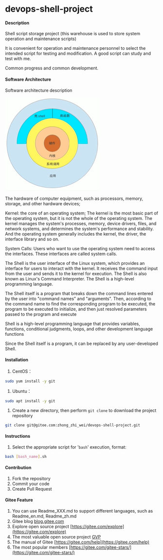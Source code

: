# devops-shell-project

#### Description
Shell script storage project (this warehouse is used to store system operation and maintenance scripts)

It is convenient for operation and maintenance personnel to select the intended script for testing and modification. A good script can study and test with me.

Common progress and common development.

#### Software Architecture
Software architecture description

![输入图片说明](Images/image.png)

The hardware of computer equipment, such as processors, memory, storage, and other hardware devices;

Kernel: the core of an operating system; The kernel is the most basic part of the operating system, but it is not the whole of the operating system. The kernel manages the system's processes, memory, device drivers, files, and network systems, and determines the system's performance and stability. And the operating system generally includes the kernel, the driver, the interface library and so on.

System Calls: Users who want to use the operating system need to access the interfaces. These interfaces are called system calls.

The Shell is the user interface of the Linux system, which provides an interface for users to interact with the kernel. It receives the command input from the user and sends it to the kernel for execution. The Shell is also known as Linux's Command Interpreter. The Shell is a high-level programming language.

The Shell itself is a program that breaks down the command lines entered by the user into "command names" and "arguments". Then, according to the command name to find the corresponding program to be executed, the program to be executed to initialize, and then just resolved parameters passed to the program and execute

Shell is a high-level programming language that provides variables, functions, conditional judgments, loops, and other development language functions

Since the Shell itself is a program, it can be replaced by any user-developed Shell.

#### Installation

1.  CentOS：

```bash
sudo yum install -y git
```

1.  Ubuntu：

```bash
sudo apt install -y git
```

1.  Create a new directory, then perform `git clone` to download the project repository

```bash
git clone git@gitee.com:zhong_zhi_wei/devops-shell-project.git
```

#### Instructions

1.  Select the appropriate script for '`bash`' execution, format:

```bash
bash [bash_name].sh
```

#### Contribution

1.  Fork the repository
3.  Commit your code
4.  Create Pull Request


#### Gitee Feature

1.  You can use Readme\_XXX.md to support different languages, such as Readme\_en.md, Readme\_zh.md
2.  Gitee blog [blog.gitee.com](https://blog.gitee.com)
3.  Explore open source project [https://gitee.com/explore](https://gitee.com/explore)
4.  The most valuable open source project [GVP](https://gitee.com/gvp)
5.  The manual of Gitee [https://gitee.com/help](https://gitee.com/help)
6.  The most popular members  [https://gitee.com/gitee-stars/](https://gitee.com/gitee-stars/)